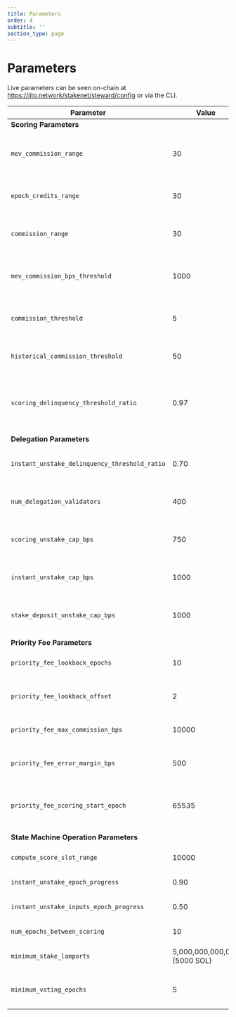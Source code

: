 ```yaml
---
title: Parameters
order: 4
subtitle: ''
section_type: page
---
```


# Parameters

Live parameters can be seen on-chain at https://jito.network/stakenet/steward/config or via the CLI.

| Parameter                                     | Value                        | Description                                                                                                                                                                                             |
| --------------------------------------------- | ---------------------------- | ------------------------------------------------------------------------------------------------------------------------------------------------------------------------------------------------------- |
| **Scoring Parameters**                        |                              |                                                                                                                                                                                                         |
| `mev_commission_range`                        | 30                           | Number of recent epochs used to evaluate MEV commissions and running Jito for binary eligibility. Also used to calculate average MEV commission for Tier 2 scoring                                      |
| `epoch_credits_range`                         | 30                           | Number of recent epochs used to evaluate vote credits performance for Tier 4 scoring and delinquency checks                                                                                             |
| `commission_range`                            | 30                           | Number of recent epochs used to evaluate maximum validator commission for Tier 1 scoring and binary eligibility                                                                                         |
| `mev_commission_bps_threshold`                | 1000                         | Maximum allowable MEV commission in mev_commission_range for binary eligibility (stored in basis points, 1000 = 10%)                                                                                    |
| `commission_threshold`                        | 5                            | Maximum allowable validator commission in commission_range for binary eligibility (stored in percent)                                                                                                   |
| `historical_commission_threshold`             | 50                           | Maximum allowable validator commission across all validator history for binary eligibility (stored in percent)                                                                                          |
| `scoring_delinquency_threshold_ratio`         | 0.97                         | Minimum ratio of slots voted on for each epoch for binary eligibility. Used as proxy for validator reliability. Ratio is epoch_credits / (blocks_produced * TVC_MULTIPLIER)                             |
|                                               |                              |                                                                                                                                                                                                         |
| **Delegation Parameters**                     |                              |                                                                                                                                                                                                         |
| `instant_unstake_delinquency_threshold_ratio` | 0.70                         | Same as scoring_delinquency_threshold_ratio but evaluated every epoch for instant unstake                                                                                                               |
| `num_delegation_validators`                   | 400                          | Number of validators who are eligible for stake (validator set size). Top N validators by score receive equal delegation                                                                                |
| `scoring_unstake_cap_bps`                     | 750                          | Percent of total pool lamports that can be unstaked due to new delegation set (in basis points, 750 = 7.5%)                                                                                             |
| `instant_unstake_cap_bps`                     | 1000                         | Percent of total pool lamports that can be unstaked due to instant unstaking (in basis points, 1000 = 10%)                                                                                              |
| `stake_deposit_unstake_cap_bps`               | 1000                         | Percent of total pool lamports that can be unstaked due to stake deposits above target lamports (in basis points, 1000 = 10%)                                                                           |
|                                               |                              |                                                                                                                                                                                                         |
| **Priority Fee Parameters**                   |                              |                                                                                                                                                                                                         |
| `priority_fee_lookback_epochs`                | 10                           | Number of recent epochs to evaluate priority fee distribution for scoring                                                                                                                                |
| `priority_fee_lookback_offset`                | 2                            | Offset from current epoch when evaluating priority fee history (allows time for data to be uploaded)                                                                                                    |
| `priority_fee_max_commission_bps`             | 10000                        | Maximum allowable average realized priority fee commission (in basis points, 10000 = 100%)                                                                                                              |
| `priority_fee_error_margin_bps`               | 500                          | Error margin added to max commission threshold to account for rounding and calculation variance (in basis points, 500 = 5%)                                                                             |
| `priority_fee_scoring_start_epoch`            | 65535                        | Epoch when priority fee scoring becomes active. Set to 65535 (max u16) to disable. Before this epoch, all validators receive score of 1 for priority fee commission check                              |
|                                               |                              |                                                                                                                                                                                                         |
| **State Machine Operation Parameters**        |                              |                                                                                                                                                                                                         |
| `compute_score_slot_range`                    | 10000                        | Scoring window such that the validators are all scored within a similar timeframe (in slots)                                                                                                            |
| `instant_unstake_epoch_progress`              | 0.90                         | Point in epoch progress before instant unstake can be computed                                                                                                                                          |
| `instant_unstake_inputs_epoch_progress`       | 0.50                         | Inputs to "Compute Instant Unstake" need to be updated past this point in epoch progress                                                                                                                |
| `num_epochs_between_scoring`                  | 10                           | Cycle length - Number of epochs to run the Monitor->Rebalance loop                                                                                                                                      |
| `minimum_stake_lamports`                      | 5,000,000,000,000 (5000 SOL) | Minimum number of stake lamports for a validator to be considered for the pool                                                                                                                          |
| `minimum_voting_epochs`                       | 5                            | Minimum number of consecutive epochs a validator has to vote before it can be considered for the pool                                                                                                   |
